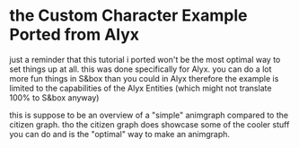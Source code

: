 # the Custom Character Example Ported from Alyx


just a reminder that this tutorial i ported won't be the most optimal way to set things up at all.
this was done specifically for Alyx. you can do a lot more fun things in S&box than you could in Alyx therefore the example is limited to the capabilities of the Alyx Entities (which might not translate 100% to S&box anyway)

this is suppose to be an overview of a "simple" animgraph compared to the citizen graph. tho the citizen graph does showcase some of the cooler stuff you can do and is the "optimal" way to make an animgraph.
